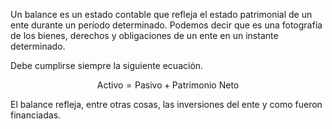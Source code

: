 Un balance es un estado contable que refleja el estado patrimonial de un ente durante un período determinado. Podemos decir que es una fotografía de los bienes, derechos y obligaciones de un ente en un instante determinado.

Debe cumplirse siempre la siguiente ecuación.

$$
\text{Activo} = \text{Pasivo} + \text{Patrimonio Neto}
$$

El balance refleja, entre otras cosas, las inversiones del ente y como fueron financiadas.
